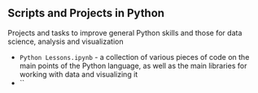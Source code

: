 ## Scripts and Projects in Python 
Projects and tasks to improve general Python skills and those for data science, analysis and visualization

* `Python Lessons.ipynb` - a collection of various pieces of code on the main points of the Python language, as well as the main libraries for working with data and visualizing it
* ``
